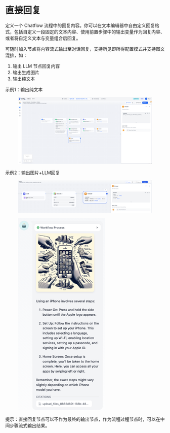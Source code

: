 # 直接回复

定义一个 Chatflow 流程中的回复内容。你可以在文本编辑器中自由定义回复格式，包括自定义一段固定的文本内容、使用前置步骤中的输出变量作为回复内容、或者将自定义文本与变量组合后回复。

可随时加入节点将内容流式输出至对话回复，支持所见即所得配置模式并支持图文混排，如：

1. 输出 LLM 节点回复内容
2. 输出生成图片
3. 输出纯文本

示例1：输出纯文本

<figure><img src="../../../.gitbook/assets/output (2) (2).png" alt=""><figcaption></figcaption></figure>

示例2：输出图片+LLM回复

<figure><img src="../../../.gitbook/assets/image (1) (1) (1) (1) (1) (1) (1) (1) (1) (1) (1) (1) (1) (1).png" alt=""><figcaption></figcaption></figure>

<figure><img src="../../../.gitbook/assets/image (1) (1) (1) (1) (1) (1) (1) (1) (1) (1) (1) (1) (1) (1) (1).png" alt="" width="275"><figcaption></figcaption></figure>

提示：直接回复节点可以不作为最终的输出节点，作为流程过程节点时，可以在中间步骤流式输出结果。
